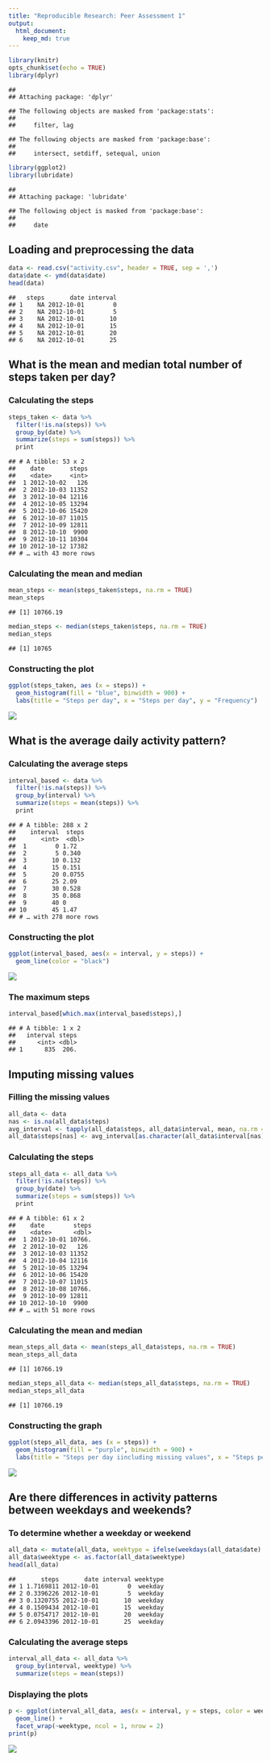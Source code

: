 ```yaml
---
title: "Reproducible Research: Peer Assessment 1"
output: 
  html_document:
    keep_md: true
---
```



```r
library(knitr)
opts_chunk$set(echo = TRUE)
library(dplyr)
```

```
## 
## Attaching package: 'dplyr'
```

```
## The following objects are masked from 'package:stats':
## 
##     filter, lag
```

```
## The following objects are masked from 'package:base':
## 
##     intersect, setdiff, setequal, union
```

```r
library(ggplot2)
library(lubridate)
```

```
## 
## Attaching package: 'lubridate'
```

```
## The following object is masked from 'package:base':
## 
##     date
```

## Loading and preprocessing the data

```r
data <- read.csv("activity.csv", header = TRUE, sep = ',')
data$date <- ymd(data$date)
head(data)
```

```
##   steps       date interval
## 1    NA 2012-10-01        0
## 2    NA 2012-10-01        5
## 3    NA 2012-10-01       10
## 4    NA 2012-10-01       15
## 5    NA 2012-10-01       20
## 6    NA 2012-10-01       25
```

## What is the mean and median total number of steps taken per day?

### Calculating the steps

```r
steps_taken <- data %>%
  filter(!is.na(steps)) %>%
  group_by(date) %>%
  summarize(steps = sum(steps)) %>%
  print
```

```
## # A tibble: 53 x 2
##    date       steps
##    <date>     <int>
##  1 2012-10-02   126
##  2 2012-10-03 11352
##  3 2012-10-04 12116
##  4 2012-10-05 13294
##  5 2012-10-06 15420
##  6 2012-10-07 11015
##  7 2012-10-09 12811
##  8 2012-10-10  9900
##  9 2012-10-11 10304
## 10 2012-10-12 17382
## # … with 43 more rows
```

### Calculating the mean and median

```r
mean_steps <- mean(steps_taken$steps, na.rm = TRUE)
mean_steps
```

```
## [1] 10766.19
```

```r
median_steps <- median(steps_taken$steps, na.rm = TRUE)
median_steps
```

```
## [1] 10765
```

### Constructing the plot

```r
ggplot(steps_taken, aes (x = steps)) +
  geom_histogram(fill = "blue", binwidth = 900) +
  labs(title = "Steps per day", x = "Steps per day", y = "Frequency")
```

![](PA1_template_files/figure-html/unnamed-chunk-5-1.png)<!-- -->

## What is the average daily activity pattern?

### Calculating the average steps

```r
interval_based <- data %>%
  filter(!is.na(steps)) %>%
  group_by(interval) %>%
  summarize(steps = mean(steps)) %>%
  print
```

```
## # A tibble: 288 x 2
##    interval  steps
##       <int>  <dbl>
##  1        0 1.72  
##  2        5 0.340 
##  3       10 0.132 
##  4       15 0.151 
##  5       20 0.0755
##  6       25 2.09  
##  7       30 0.528 
##  8       35 0.868 
##  9       40 0     
## 10       45 1.47  
## # … with 278 more rows
```

### Constructing the plot

```r
ggplot(interval_based, aes(x = interval, y = steps)) +
  geom_line(color = "black")
```

![](PA1_template_files/figure-html/unnamed-chunk-7-1.png)<!-- -->

### The maximum steps

```r
interval_based[which.max(interval_based$steps),]
```

```
## # A tibble: 1 x 2
##   interval steps
##      <int> <dbl>
## 1      835  206.
```

## Imputing missing values

### Filling the missing values

```r
all_data <- data
nas <- is.na(all_data$steps)
avg_interval <- tapply(all_data$steps, all_data$interval, mean, na.rm = TRUE, simplify = TRUE)
all_data$steps[nas] <- avg_interval[as.character(all_data$interval[nas])]
```

### Calculating the steps

```r
steps_all_data <- all_data %>%
  filter(!is.na(steps)) %>%
  group_by(date) %>%
  summarize(steps = sum(steps)) %>%
  print
```

```
## # A tibble: 61 x 2
##    date        steps
##    <date>      <dbl>
##  1 2012-10-01 10766.
##  2 2012-10-02   126 
##  3 2012-10-03 11352 
##  4 2012-10-04 12116 
##  5 2012-10-05 13294 
##  6 2012-10-06 15420 
##  7 2012-10-07 11015 
##  8 2012-10-08 10766.
##  9 2012-10-09 12811 
## 10 2012-10-10  9900 
## # … with 51 more rows
```

### Calculating the mean and median

```r
mean_steps_all_data <- mean(steps_all_data$steps, na.rm = TRUE)
mean_steps_all_data
```

```
## [1] 10766.19
```

```r
median_steps_all_data <- median(steps_all_data$steps, na.rm = TRUE)
median_steps_all_data
```

```
## [1] 10766.19
```

### Constructing the graph

```r
ggplot(steps_all_data, aes (x = steps)) +
  geom_histogram(fill = "purple", binwidth = 900) +
  labs(title = "Steps per day iincluding missing values", x = "Steps per day", y = "Frequency")
```

![](PA1_template_files/figure-html/unnamed-chunk-12-1.png)<!-- -->

## Are there differences in activity patterns between weekdays and weekends?

### To determine whether a weekday or weekend

```r
all_data <- mutate(all_data, weektype = ifelse(weekdays(all_data$date) == "Saturday" | weekdays(all_data$date) == "Sunday", "weekend", "weekday"))
all_data$weektype <- as.factor(all_data$weektype)
head(all_data)
```

```
##       steps       date interval weektype
## 1 1.7169811 2012-10-01        0  weekday
## 2 0.3396226 2012-10-01        5  weekday
## 3 0.1320755 2012-10-01       10  weekday
## 4 0.1509434 2012-10-01       15  weekday
## 5 0.0754717 2012-10-01       20  weekday
## 6 2.0943396 2012-10-01       25  weekday
```

### Calculating the average steps

```r
interval_all_data <- all_data %>%
  group_by(interval, weektype) %>%
  summarize(steps = mean(steps))
```

### Displaying the plots

```r
p <- ggplot(interval_all_data, aes(x = interval, y = steps, color = weektype)) +
  geom_line() +
  facet_wrap(~weektype, ncol = 1, nrow = 2)
print(p)
```

![](PA1_template_files/figure-html/unnamed-chunk-15-1.png)<!-- -->

